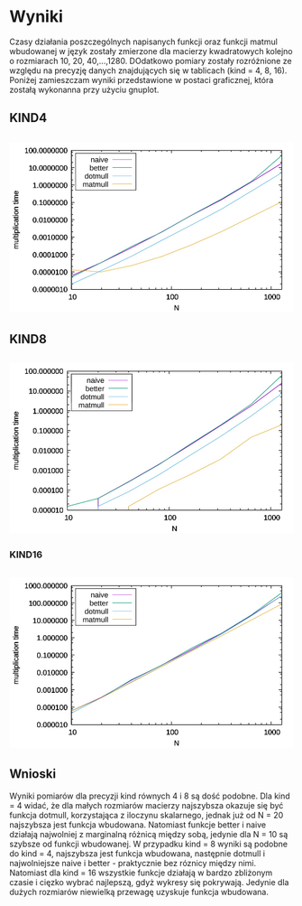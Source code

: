 # Wyniki

Czasy działania poszczególnych napisanych funkcji oraz funkcji matmul wbudowanej w język zostały zmierzone dla macierzy kwadratowych kolejno o rozmiarach 10, 20, 40,...,1280. DOdatkowo pomiary zostały rozróżnione ze względu na precyzję danych znajdujących się w tablicach (kind = 4, 8, 16).
Poniżej zamieszczam wyniki przedstawione w postaci graficznej, która zostałą wykonanna przy użyciu gnuplot.

## KIND4
![kind4](https://github.com/J-Bodera/Fortran_AGH/blob/master/Task1/res/wykres4.jpg)
---
## KIND8
![kind8](https://github.com/J-Bodera/Fortran_AGH/blob/master/Task1/res/wykres8.jpg)
---
### KIND16
![kind16](https://github.com/J-Bodera/Fortran_AGH/blob/master/Task1/res/wykres16.jpg)
---

## Wnioski

Wyniki pomiarów dla precyzji kind równych 4 i 8 są dość podobne. 
Dla kind = 4 widać, że dla małych rozmiarów macierzy najszybsza okazuje się być funkcja dotmull, korzystająca z iloczynu skalarnego, jednak już od N = 20 najszybsza jest funkcja wbudowana. Natomiast funkcje better i naive działają najwolniej z marginalną różnicą między sobą, jedynie dla N = 10 są szybsze od funkcji wbudowanej.
W przypadku kind = 8 wyniki są podobne do kind = 4, najszybsza jest funkcja wbudowana, następnie dotmull i najwolniejsze naive i better - praktycznie bez róznicy między nimi.
Natomiast dla kind = 16 wszystkie funkcje działają w bardzo zbliżonym czasie i cięzko wybrać najlepszą, gdyż wykresy się pokrywają. Jedynie dla dużych rozmiarów niewielką przewagę uzyskuje funkcja wbudowana.
